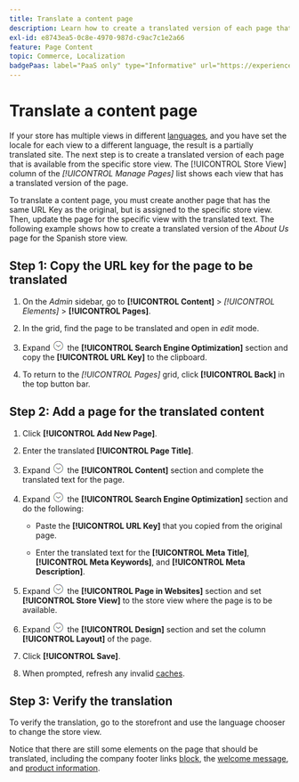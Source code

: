 ```yaml
---
title: Translate a content page
description: Learn how to create a translated version of each page that is available from the specific store view.
exl-id: e8743ea5-0c8e-4970-987d-c9ac7c1e2a66
feature: Page Content
topic: Commerce, Localization
badgePaas: label="PaaS only" type="Informative" url="https://experienceleague.adobe.com/en/docs/commerce/user-guides/product-solutions" tooltip="Applies to Adobe Commerce on Cloud projects (Adobe-managed PaaS infrastructure) and on-premises projects only."
---
```

# Translate a content page

If your store has multiple views in different [languages](../stores-purchase/store-localize.md), and you have set the locale for each view to a different language, the result is a partially translated site. The next step is to create a translated version of each page that is available from the specific store view. The [!UICONTROL Store View] column of the _[!UICONTROL Manage Pages]_ list shows each view that has a translated version of the page.

To translate a content page, you must create another page that has the same URL Key as the original, but is assigned to the specific store view. Then, update the page for the specific view with the translated text. The following example shows how to create a translated version of the _About Us_ page for the Spanish store view.

## Step 1: Copy the URL key for the page to be translated

1. On the _Admin_ sidebar, go to **[!UICONTROL Content]** > _[!UICONTROL Elements]_ > **[!UICONTROL Pages]**.

1. In the grid, find the page to be translated and open in _edit_ mode.

1. Expand ![Expansion selector](../assets/icon-display-expand.png) the **[!UICONTROL Search Engine Optimization]** section and copy the **[!UICONTROL URL Key]** to the clipboard.

1. To return to the _[!UICONTROL Pages]_ grid, click **[!UICONTROL Back]** in the top button bar.

## Step 2: Add a page for the translated content

1. Click **[!UICONTROL Add New Page]**.

1. Enter the translated **[!UICONTROL Page Title]**.

1. Expand ![Expansion selector](../assets/icon-display-expand.png) the **[!UICONTROL Content]** section and complete the translated text for the page.

1. Expand ![Expansion selector](../assets/icon-display-expand.png) the **[!UICONTROL Search Engine Optimization]** section and do the following:

   - Paste the **[!UICONTROL URL Key]** that you copied from the original page.

   - Enter the translated text for the **[!UICONTROL Meta Title]**, **[!UICONTROL Meta Keywords]**, and **[!UICONTROL Meta Description]**.

1. Expand ![Expansion selector](../assets/icon-display-expand.png) the **[!UICONTROL Page in Websites]** section and set **[!UICONTROL Store View]** to the store view where the page is to be available.

1. Expand ![Expansion selector](../assets/icon-display-expand.png) the **[!UICONTROL Design]** section and set the column **[!UICONTROL Layout]** of the page.

1. Click **[!UICONTROL Save]**.

1. When prompted, refresh any invalid [caches](../systems/cache-management.md).

## Step 3: Verify the translation

To verify the translation, go to the storefront and use the language chooser to change the store view.

Notice that there are still some elements on the page that should be translated, including the company footer links [block](block-add.md), the [welcome message](../getting-started/storefront-branding.md#change-the-welcome-message), and [product information](../stores-purchase/store-localize.md#localize-products).
